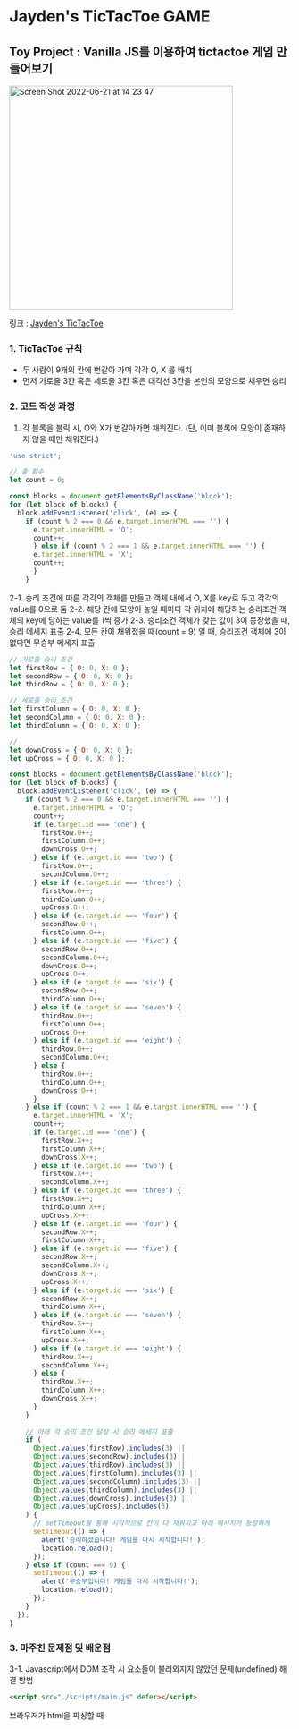 # Jayden's TicTacToe GAME

## Toy Project : Vanilla JS를 이용하여 tictactoe 게임 만들어보기

<img width="400" height="400" align="center" alt="Screen Shot 2022-06-21 at 14 23 47" src="https://user-images.githubusercontent.com/86241737/174722528-26fd9361-edb0-4444-87c2-5b8307c5e541.png">

링크 : [Jayden's TicTacToe](https://jaydenlee1116.github.io/tictactoe/)

### 1. TicTacToe 규칙
- 두 사람이 9개의 칸에 번갈아 가며 각각 O, X 를 배치
- 먼저 가로줄 3칸 혹은 세로줄 3칸 혹은 대각선 3칸을 본인의 모양으로 채우면 승리

### 2. 코드 작성 과정

1. 각 블록을 블릭 시, O와 X가 번갈아가면 채워진다. (단, 이미 블록에 모양이 존재하지 않을 때만 채워진다.)

```javascript
'use strict';

// 총 횟수
let count = 0;

const blocks = document.getElementsByClassName('block');
for (let block of blocks) {
  block.addEventListener('click', (e) => {
    if (count % 2 === 0 && e.target.innerHTML === '') {
      e.target.innerHTML = 'O';
      count++;
      } else if (count % 2 === 1 && e.target.innerHTML === '') {
      e.target.innerHTML = 'X';
      count++;
      }
    }
```

2-1. 승리 조건에 따른 각각의 객체를 만들고 객체 내에서 O, X를 key로 두고 각각의 value를 0으로 둠
2-2. 해당 칸에 모양이 놓일 때마다 각 위치에 해당하는 승리조건 객체의 key에 당하는 value를 1씩 증가
2-3. 승리조건 객체가 갖는 값이 3이 등장했을 때, 승리 메세지 표출
2-4. 모든 칸이 채워졌을 때(count = 9) 일 때, 승리조건 객체에 3이 없다면 무승부 메세지 표출

```javascript
// 가로줄 승리 조건
let firstRow = { O: 0, X: 0 };
let secondRow = { O: 0, X: 0 };
let thirdRow = { O: 0, X: 0 };

// 세로줄 승리 조건
let firstColumn = { O: 0, X: 0 };
let secondColumn = { O: 0, X: 0 };
let thirdColumn = { O: 0, X: 0 };

// 
let downCross = { O: 0, X: 0 };
let upCross = { O: 0, X: 0 };

const blocks = document.getElementsByClassName('block');
for (let block of blocks) {
  block.addEventListener('click', (e) => {
    if (count % 2 === 0 && e.target.innerHTML === '') {
      e.target.innerHTML = 'O';
      count++;
      if (e.target.id === 'one') {
        firstRow.O++;
        firstColumn.O++;
        downCross.O++;
      } else if (e.target.id === 'two') {
        firstRow.O++;
        secondColumn.O++;
      } else if (e.target.id === 'three') {
        firstRow.O++;
        thirdColumn.O++;
        upCross.O++;
      } else if (e.target.id === 'four') {
        secondRow.O++;
        firstColumn.O++;
      } else if (e.target.id === 'five') {
        secondRow.O++;
        secondColumn.O++;
        downCross.O++;
        upCross.O++;
      } else if (e.target.id === 'six') {
        secondRow.O++;
        thirdColumn.O++;
      } else if (e.target.id === 'seven') {
        thirdRow.O++;
        firstColumn.O++;
        upCross.O++;
      } else if (e.target.id === 'eight') {
        thirdRow.O++;
        secondColumn.O++;
      } else {
        thirdRow.O++;
        thirdColumn.O++;
        downCross.O++;
      }
    } else if (count % 2 === 1 && e.target.innerHTML === '') {
      e.target.innerHTML = 'X';
      count++;
      if (e.target.id === 'one') {
        firstRow.X++;
        firstColumn.X++;
        downCross.X++;
      } else if (e.target.id === 'two') {
        firstRow.X++;
        secondColumn.X++;
      } else if (e.target.id === 'three') {
        firstRow.X++;
        thirdColumn.X++;
        upCross.X++;
      } else if (e.target.id === 'four') {
        secondRow.X++;
        firstColumn.X++;
      } else if (e.target.id === 'five') {
        secondRow.X++;
        secondColumn.X++;
        downCross.X++;
        upCross.X++;
      } else if (e.target.id === 'six') {
        secondRow.X++;
        thirdColumn.X++;
      } else if (e.target.id === 'seven') {
        thirdRow.X++;
        firstColumn.X++;
        upCross.X++;
      } else if (e.target.id === 'eight') {
        thirdRow.X++;
        secondColumn.X++;
      } else {
        thirdRow.X++;
        thirdColumn.X++;
        downCross.X++;
      }
    }
    
    // 아래 각 승리 조건 달성 시 승리 메세지 표출
    if (
      Object.values(firstRow).includes(3) ||
      Object.values(secondRow).includes(3) ||
      Object.values(thirdRow).includes(3) ||
      Object.values(firstColumn).includes(3) ||
      Object.values(secondColumn).includes(3) ||
      Object.values(thirdColumn).includes(3) ||
      Object.values(downCross).includes(3) ||
      Object.values(upCross).includes(3)
    ) {
      // setTimeout을 통해 시각적으로 칸이 다 채워지고 아래 메시지가 등장하게 
      setTimeout(() => {
        alert('승리하셨습니다! 게임을 다시 시작합니다!');
        location.reload();
      });
    } else if (count === 9) {
      setTimeout(() => {
        alert('무승부입니다! 게임을 다시 시작합니다!');
        location.reload();
      });
    }
  });
}
```

### 3. 마주친 문제점 및 배운점

3-1. Javascript에서 DOM 조작 시 요소들이 불러와지지 않았던 문제(undefined)
해결 방법
```html
<script src="./scripts/main.js" defer></script>
```
브라우저가 html을 파싱할 때 <script> 태그를 만나게 되면 곧바로 연결된 javascript 파일을 실행하게 된다.
즉, 뒤에 파싱에 대한 명령인 defer가 없으면 아직 html이 파싱도 안되었는데, html 요소를 가져오는 js의 코드들이 실행되는 것
  
- async : 브라우저가 html 파싱 시, script를 병렬적으로 실행함과 동시에 파싱을 진행한다.
  - 즉, 혹여나 html의 파싱이 더 늦다면 DOM 조작 시 에러 발생하므로 DOM 조작을 하지 않는 경우에만 사용할 것
- defer : </html> (html이 끝나는 순간)을 만나면 script 파일을 실행한다.
  - html이 모두 파싱된 후, script 파일이 실행되므로 DOM 조작 시 안정적이다.

3-2. 승리 조건 혹은 무승부 조건 만족 후 메세지 표출 시, alert가 곧장 실행되어 마지막 모양이 시각적으로 놓여지는 게 안보이는 문제

```javascript
setTimeout(() => {
  alert('승리하셨습니다! 게임을 다시 시작합니다!');
  location.reload();
  });
```
setTimeout을 통해 비동기적 처리를 해주어 스택에 위치한 '모양 배치'부터 실행이 끝나고 메세지 표출에 대한 함수가 실행되게끔하여 해결

### 4. 느낀점 및 개선사항

4-1. 느낀점
- HTML과 CSS 부분을 최대한 간단하게 하고 진행하였기 때문에, 사실 처음 만들어보긴 하지만 js로 틱택토를 구현하는 건 정말 금방할 줄 알았는데 조금 시간이 걸렸다. ㅎㅁㅎ
- 특히, 처음 js에서 DOM요소를 가져오는데 파일내에서 콘솔을 찍어봐도 계속 'undefined'만 나왔던 게 정말 난관이었다.
- 하필이면 또 크롬 개발자도구에서 콘솔을 찍으면 값이 제대로 나오니 도저히 이해가 안갔다...(당연히 크롬 개발자 도구에선 html 파싱이 끝나고 찍는 것이었다.)
- 그래도 이 과정에서 html 파싱하는 과정 및 script 파일의 실행 순서에 대해서 공부할 수 있어서 너무 유익했다.
- 함수 및 기능에 대한 구글링만 해서 이뤄낸 프로젝트라서 자신감이 쪼금 올라갔다.

4-2. 개선사항
- 사실 코드를 보면 너무 지저분하다. 일단 이 게임이 구동되게 하고 싶어서 반복문도 여러번 쓰고 승리조건에 따른 객체를 만든 것도 아이디어는 그럴싸하지만 너무 비효율적이다.
- 솔직히 이런 코드를 개선하는 부분까지는 아직은 힘든 게 당연하다고 생각하지만, 나중에 좀더 실력있는 개발자가 되었을 때 이 프로젝트를 보고 다시 코드를 짜볼 것이다.
- 얼마나 깔끔하게 정리하게 될지 기대된다.
